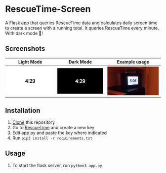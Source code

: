 # RescueTime-Screen
A Flask app that queries RescueTime data and calculates daily screen time to create a screen with a running total. It queries RescueTime every minute. With dark mode 🌙!

## Screenshots
Light Mode             |  Dark Mode            | Example usage
:---------------------:|:---------------------:|:-------------------------:
![](images/light.png)  |  ![](images/dark.png) | ![](images/example_usage.jpg)
## Installation
1. [Clone](https://github.com/profwyattb/RescueTime-Screen/archive/master.zip) this repository
1. Go to [RescueTime](https://www.rescuetime.com/anapi/manage) and create a new key
1. Edit app.py and paste the key where indicated
1. Run `pip3 install -r requirements.txt`
## Usage
1. To start the flask server, run `python3 app.py`
